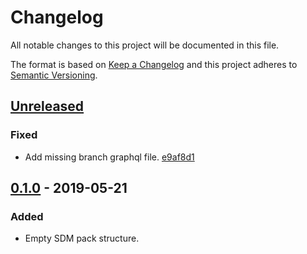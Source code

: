 # Changelog

All notable changes to this project will be documented in this file.

The format is based on [Keep a Changelog](http://keepachangelog.com/)
and this project adheres to [Semantic Versioning](http://semver.org/).

## [Unreleased](https://github.com/atomist/sdm-pack-lifecycle-github/compare/0.1.0...HEAD)

### Fixed

-   Add missing branch graphql file. [e9af8d1](https://github.com/atomist/sdm-pack-lifecycle-github/commit/e9af8d1b9d4037fd2e5bfb0e69bb08a02502d05f)

## [0.1.0](https://github.com/atomist/sdm-pack-lifecycle-github/tree/0.1.0) - 2019-05-21

### Added

-   Empty SDM pack structure.
